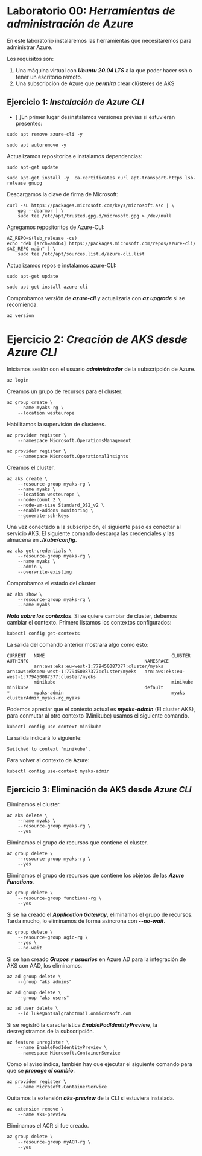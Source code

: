 # Laboratorio 00: ***Herramientas de administración de Azure***
 
En este laboratorio instalaremos las herramientas que necesitaremos para administrar Azure.

Los requisitos son:

1. Una máquina virtual con ***Ubuntu 20.04 LTS*** a la que poder hacer ssh o tener un escritorio remoto.
2. Una subscripción de Azure que ***permita*** crear clústeres de AKS


## Ejercicio 1: ***Instalación de Azure CLI***

- [ ]En primer lugar desinstalamos versiones previas si estuvieran presentes:

```
sudo apt remove azure-cli -y
```
```
sudo apt autoremove -y
```

Actualizamos repositorios e instalamos dependencias:

```
sudo apt-get update
```
```
sudo apt-get install -y  ca-certificates curl apt-transport-https lsb-release gnupg
```

Descargamos la clave de firma de Microsoft:

```
curl -sL https://packages.microsoft.com/keys/microsoft.asc | \
    gpg --dearmor | \
    sudo tee /etc/apt/trusted.gpg.d/microsoft.gpg > /dev/null
```

Agregamos repositoritos de Azure-CLI:

```
AZ_REPO=$(lsb_release -cs) 
echo "deb [arch=amd64] https://packages.microsoft.com/repos/azure-cli/ $AZ_REPO main" | \
    sudo tee /etc/apt/sources.list.d/azure-cli.list
```

Actualizamos repos e instalamos azure-CLI:

```
sudo apt-get update
```
```
sudo apt-get install azure-cli
```

Comprobamos versión de ***azure-cli*** y actualizarla con ***az upgrade*** si se recomienda.

```
az version
```

# Ejercicio 2: ***Creación de AKS desde Azure CLI*** 

Iniciamos sesión con el usuario ***administrador*** de la subscripción de Azure.

```
az login
```

Creamos un grupo de recursos para el cluster.

```
az group create \
    --name myaks-rg \
    --location westeurope
```

Habilitamos la supervisión de clusteres.

```
az provider register \
    --namespace Microsoft.OperationsManagement

az provider register \
    --namespace Microsoft.OperationalInsights
```


Creamos el cluster. 

```
az aks create \
    --resource-group myaks-rg \
    --name myaks \
    --location westeurope \
    --node-count 2 \
    --node-vm-size Standard_DS2_v2 \
    --enable-addons monitoring \
    --generate-ssh-keys
```

Una vez conectado a la subscripción, el siguiente paso es conectar al servicio AKS. El siguiente comando descarga las credenciales y las almacena en ***./kube/config***.

```
az aks get-credentials \
    --resource-group myaks-rg \
    --name myaks \
    --admin \
    --overwrite-existing
```

Comprobamos el estado del cluster

```
az aks show \
    --resource-group myaks-rg \
    --name myaks
```

***Nota sobre los contextos***. Si se quiere cambiar de cluster, debemos cambiar el contexto. Primero listamos los contextos configurados:

```
kubectl config get-contexts
```

La salida del comando anterior mostrará algo como esto:
```
CURRENT   NAME                                               CLUSTER                                            AUTHINFO                                           NAMESPACE
          arn:aws:eks:eu-west-1:779450087377:cluster/myeks   arn:aws:eks:eu-west-1:779450087377:cluster/myeks   arn:aws:eks:eu-west-1:779450087377:cluster/myeks   
          minikube                                           minikube                                           minikube                                           default
*         myaks-admin                                        myaks                                              clusterAdmin_myaks-rg_myaks  
```

Podemos apreciar que el contexto actual es ***myaks-admin*** (El cluster AKS), para conmutar al otro contexto (Minikube) usamos el siguiente comando.

```
kubectl config use-context minikube
```

La salida indicará lo siguiente:

```
Switched to context "minikube".
```

Para volver al contexto de Azure:

```
kubectl config use-context myaks-admin
```


## Ejercicio 3: Eliminación de AKS desde ***Azure CLI***

Eliminamos el cluster.

```
az aks delete \
    --name myaks \
    --resource-group myaks-rg \
    --yes
```

Eliminamos el grupo de recursos que contiene el cluster.

```
az group delete \
    --resource-group myaks-rg \
    --yes
```

Eliminamos el grupo de recursos que contiene los objetos de las ***Azure Functions***.

```
az group delete \
    --resource-group functions-rg \
    --yes
```

Si se ha creado el ***Application Gateway***, eliminamos el grupo de recursos. Tarda mucho, lo eliminamos de forma asíncrona con ***--no-wait***.

```
az group delete \
    --resource-group agic-rg \
    --yes \
    --no-wait
```

Si se han creado ***Grupos*** y ***usuarios*** en Azure AD para la integración de AKS con AAD, los eliminamos.

```
az ad group delete \
    --group "aks admins"

az ad group delete \
    --group "aks users"

az ad user delete \
    --id luke@antsalgrahotmail.onmicrosoft.com
```

Si se registró la característica ***EnablePodIdentityPreview***, la desregistramos de la subscripción.

```
az feature unregister \
    --name EnablePodIdentityPreview \
    --namespace Microsoft.ContainerService
```

Como el aviso indica, también hay que ejecutar el siguiente comando para que se ***propage el cambio***.

```
az provider register \
    --name Microsoft.ContainerService
```

Quitamos la extensión ***aks-preview*** de la CLI si estuviera instalada.

```
az extension remove \
    --name aks-preview
```

Eliminamos el ACR si fue creado.

```
az group delete \
    --resource-group myACR-rg \
    --yes
```
